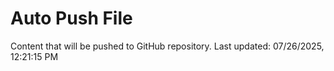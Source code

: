 # Auto Push File

Content that will be pushed to GitHub repository.
Last updated: 07/26/2025, 12:21:15 PM